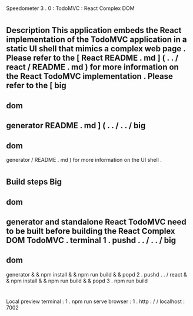 #
Speedometer
3
.
0
:
TodoMVC
:
React
Complex
DOM
#
#
Description
This
application
embeds
the
React
implementation
of
the
TodoMVC
application
in
a
static
UI
shell
that
mimics
a
complex
web
page
.
Please
refer
to
the
[
React
README
.
md
]
(
.
.
/
react
/
README
.
md
)
for
more
information
on
the
React
TodoMVC
implementation
.
Please
refer
to
the
[
big
-
dom
-
generator
README
.
md
]
(
.
.
/
.
.
/
big
-
dom
-
generator
/
README
.
md
)
for
more
information
on
the
UI
shell
.
#
#
Build
steps
Big
-
dom
-
generator
and
standalone
React
TodoMVC
need
to
be
built
before
building
the
React
Complex
DOM
TodoMVC
.
terminal
1
.
pushd
.
.
/
.
.
/
big
-
dom
-
generator
&
&
npm
install
&
&
npm
run
build
&
&
popd
2
.
pushd
.
.
/
react
&
&
npm
install
&
&
npm
run
build
&
&
popd
3
.
npm
run
build
#
#
Local
preview
terminal
:
1
.
npm
run
serve
browser
:
1
.
http
:
/
/
localhost
:
7002
